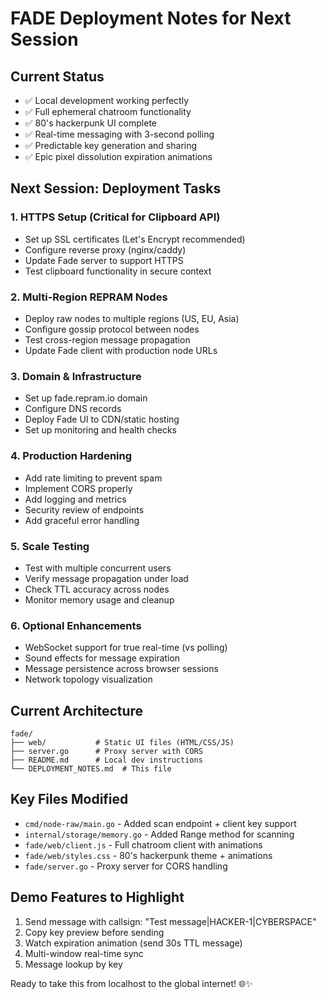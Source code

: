 # FADE Deployment Notes for Next Session

## Current Status
- ✅ Local development working perfectly
- ✅ Full ephemeral chatroom functionality
- ✅ 80's hackerpunk UI complete
- ✅ Real-time messaging with 3-second polling
- ✅ Predictable key generation and sharing
- ✅ Epic pixel dissolution expiration animations

## Next Session: Deployment Tasks

### 1. HTTPS Setup (Critical for Clipboard API)
- Set up SSL certificates (Let's Encrypt recommended)
- Configure reverse proxy (nginx/caddy)
- Update Fade server to support HTTPS
- Test clipboard functionality in secure context

### 2. Multi-Region REPRAM Nodes
- Deploy raw nodes to multiple regions (US, EU, Asia)
- Configure gossip protocol between nodes
- Test cross-region message propagation
- Update Fade client with production node URLs

### 3. Domain & Infrastructure
- Set up fade.repram.io domain
- Configure DNS records
- Deploy Fade UI to CDN/static hosting
- Set up monitoring and health checks

### 4. Production Hardening
- Add rate limiting to prevent spam
- Implement CORS properly
- Add logging and metrics
- Security review of endpoints
- Add graceful error handling

### 5. Scale Testing
- Test with multiple concurrent users
- Verify message propagation under load
- Check TTL accuracy across nodes
- Monitor memory usage and cleanup

### 6. Optional Enhancements
- WebSocket support for true real-time (vs polling)
- Sound effects for message expiration
- Message persistence across browser sessions
- Network topology visualization

## Current Architecture
```
fade/
├── web/           # Static UI files (HTML/CSS/JS)
├── server.go      # Proxy server with CORS
├── README.md      # Local dev instructions
└── DEPLOYMENT_NOTES.md  # This file
```

## Key Files Modified
- `cmd/node-raw/main.go` - Added scan endpoint + client key support
- `internal/storage/memory.go` - Added Range method for scanning
- `fade/web/client.js` - Full chatroom client with animations
- `fade/web/styles.css` - 80's hackerpunk theme + animations
- `fade/server.go` - Proxy server for CORS handling

## Demo Features to Highlight
1. Send message with callsign: "Test message|HACKER-1|CYBERSPACE"
2. Copy key preview before sending
3. Watch expiration animation (send 30s TTL message)
4. Multi-window real-time sync
5. Message lookup by key

Ready to take this from localhost to the global internet! 🌐✨
